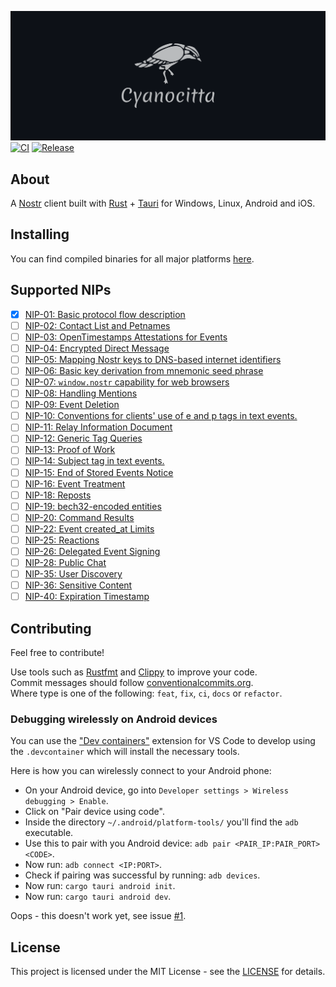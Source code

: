 ![Cyanocitta](media/logo/cover.png)
[![CI](https://github.com/jonassterud/cyanocitta/actions/workflows/ci.yml/badge.svg)](https://github.com/jonassterud/cyanocitta/actions/workflows/ci.yml)
[![Release](https://github.com/jonassterud/cyanocitta/actions/workflows/release.yml/badge.svg)](https://github.com/jonassterud/cyanocitta/actions/workflows/release.yml)

## About
A [Nostr](https://github.com/nostr-protocol/nostr) client built with [Rust](https://www.rust-lang.org/) + [Tauri](https://tauri.app/) for Windows, Linux, Android and iOS.

## Installing
You can find compiled binaries for all major platforms [here](https://github.com/jonassterud/cyanocitta/releases).

## Supported NIPs
- [x] [NIP-01: Basic protocol flow description](https://github.com/nostr-protocol/nips/blob/master/01.md)
- [ ] [NIP-02: Contact List and Petnames](https://github.com/nostr-protocol/nips/blob/master/02.md)
- [ ] [NIP-03: OpenTimestamps Attestations for Events](https://github.com/nostr-protocol/nips/blob/master/03.md)
- [ ] [NIP-04: Encrypted Direct Message](https://github.com/nostr-protocol/nips/blob/master/04.md)
- [ ] [NIP-05: Mapping Nostr keys to DNS-based internet identifiers](https://github.com/nostr-protocol/nips/blob/master/05.md)
- [ ] [NIP-06: Basic key derivation from mnemonic seed phrase](https://github.com/nostr-protocol/nips/blob/master/06.md)
- [ ] [NIP-07: `window.nostr` capability for web browsers](https://github.com/nostr-protocol/nips/blob/master/07.md)
- [ ] [NIP-08: Handling Mentions](https://github.com/nostr-protocol/nips/blob/master/08.md)
- [ ] [NIP-09: Event Deletion](https://github.com/nostr-protocol/nips/blob/master/09.md)
- [ ] [NIP-10: Conventions for clients' use of e and p tags in text events.](https://github.com/nostr-protocol/nips/blob/master/10.md)
- [ ] [NIP-11: Relay Information Document](https://github.com/nostr-protocol/nips/blob/master/11.md)
- [ ] [NIP-12: Generic Tag Queries](https://github.com/nostr-protocol/nips/blob/master/12.md)
- [ ] [NIP-13: Proof of Work](https://github.com/nostr-protocol/nips/blob/master/13.md)
- [ ] [NIP-14: Subject tag in text events.](https://github.com/nostr-protocol/nips/blob/master/14.md)
- [ ] [NIP-15: End of Stored Events Notice](https://github.com/nostr-protocol/nips/blob/master/15.md)
- [ ] [NIP-16: Event Treatment](https://github.com/nostr-protocol/nips/blob/master/16.md)
- [ ] [NIP-18: Reposts](https://github.com/nostr-protocol/nips/blob/master/18.md)
- [ ] [NIP-19: bech32-encoded entities](https://github.com/nostr-protocol/nips/blob/master/19.md)
- [ ] [NIP-20: Command Results](https://github.com/nostr-protocol/nips/blob/master/20.md)
- [ ] [NIP-22: Event created_at Limits](https://github.com/nostr-protocol/nips/blob/master/22.md)
- [ ] [NIP-25: Reactions](https://github.com/nostr-protocol/nips/blob/master/25.md)
- [ ] [NIP-26: Delegated Event Signing](https://github.com/nostr-protocol/nips/blob/master/26.md)
- [ ] [NIP-28: Public Chat](https://github.com/nostr-protocol/nips/blob/master/28.md)
- [ ] [NIP-35: User Discovery](https://github.com/nostr-protocol/nips/blob/master/35.md)
- [ ] [NIP-36: Sensitive Content](https://github.com/nostr-protocol/nips/blob/master/36.md)
- [ ] [NIP-40: Expiration Timestamp](https://github.com/nostr-protocol/nips/blob/master/40.md)

## Contributing
Feel free to contribute!

Use tools such as [Rustfmt](https://github.com/rust-lang/rustfmt) and [Clippy](https://github.com/rust-lang/rust-clippy) to improve your code.  
Commit messages should follow [conventionalcommits.org](https://www.conventionalcommits.org).  
Where type is one of the following: `feat`, `fix`, `ci`, `docs` or `refactor`.

### Debugging wirelessly on Android devices
You can use the ["Dev containers"](https://marketplace.visualstudio.com/items?itemName=ms-vscode-remote.remote-containers) extension for VS Code to develop using the `.devcontainer` which will install the necessary tools.

Here is how you can wirelessly connect to your Android phone:

* On your Android device, go into `Developer settings > Wireless debugging > Enable`.
* Click on "Pair device using code".
* Inside the directory `~/.android/platform-tools/` you'll find the `adb` executable.
* Use this to pair with you Android device: `adb pair <PAIR_IP:PAIR_PORT> <CODE>`.
* Now run: `adb connect <IP:PORT>`.
* Check if pairing was successful by running: `adb devices`.
* Now run: `cargo tauri android init`.
* Now run: `cargo tauri android dev`.

Oops - this doesn't work yet, see issue [#1](https://github.com/jonassterud/cyanocitta/issues/1).

## License
This project is licensed under the MIT License - see the [LICENSE](./LICENSE) for details.
